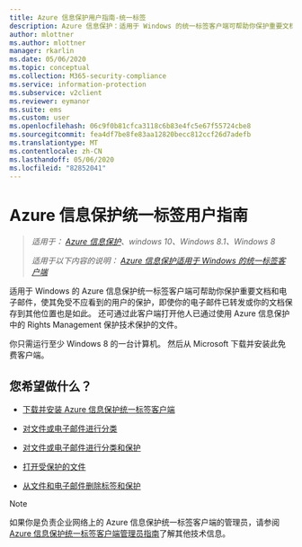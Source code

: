 ```yaml
---
title: Azure 信息保护用户指南-统一标签
description: Azure 信息保护：适用于 Windows 的统一标签客户端可帮助你保护重要文档和电子邮件，使其免受不能看到它们的用户的安全，即使你的电子邮件已转发或你的文档保存到其他位置。
author: mlottner
ms.author: mlottner
manager: rkarlin
ms.date: 05/06/2020
ms.topic: conceptual
ms.collection: M365-security-compliance
ms.service: information-protection
ms.subservice: v2client
ms.reviewer: eymanor
ms.suite: ems
ms.custom: user
ms.openlocfilehash: 06c9f0b81cfca3118c6b83e4fc5e67f55724cbe8
ms.sourcegitcommit: fea4df7be8fe83aa12820becc812ccf26d7adefb
ms.translationtype: MT
ms.contentlocale: zh-CN
ms.lasthandoff: 05/06/2020
ms.locfileid: "82852041"
---
```

# <a name="azure-information-protection-unified-labeling-user-guide"></a>Azure 信息保护统一标签用户指南 

>*适用于： [Azure 信息保护](https://azure.microsoft.com/pricing/details/information-protection)、windows 10、Windows 8.1、Windows 8*
>
> *适用于以下内容的说明： [Azure 信息保护适用于 Windows 的统一标签客户端](../faqs.md#whats-the-difference-between-the-azure-information-protection-client-and-the-azure-information-protection-unified-labeling-client)*

适用于 Windows 的 Azure 信息保护统一标签客户端可帮助你保护重要文档和电子邮件，使其免受不应看到的用户的保护，即使你的电子邮件已转发或你的文档保存到其他位置也是如此。 还可通过此客户端打开他人已通过使用 Azure 信息保护中的 Rights Management 保护技术保护的文件。

你只需运行至少 Windows 8 的一台计算机。 然后从 Microsoft 下载并安装此免费客户端。


## <a name="what-do-you-want-to-do"></a>您希望做什么？

- [下载并安装 Azure 信息保护统一标签客户端](install-unifiedlabelingclient-app.md)

- [对文件或电子邮件进行分类](clientv2-classify.md)

- [对文件或电子邮件进行分类和保护](clientv2-classify-protect.md)

- [打开受保护的文件](clientv2-view-use-files.md)

- [从文件和电子邮件删除标签和保护](clientv2-remove-label-protection.md)


> [!NOTE]
> 如果你是负责企业网络上的 Azure 信息保护统一标签客户端的管理员，请参阅[Azure 信息保护统一标签客户端管理员指南](clientv2-admin-guide.md)了解其他技术信息。 

